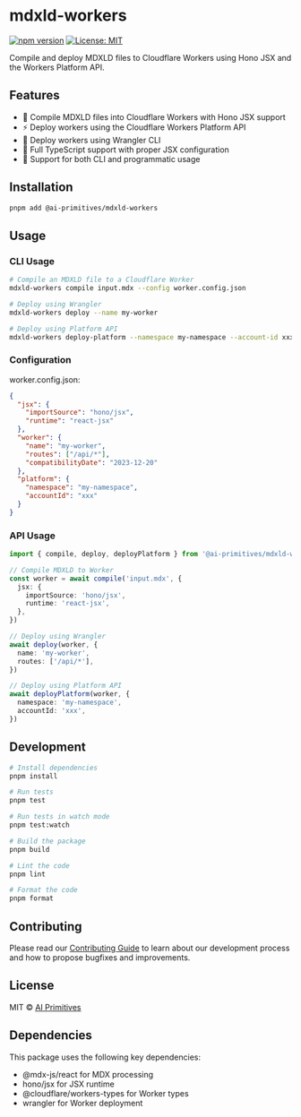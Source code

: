 # mdxld-workers

[![npm version](https://badge.fury.io/js/%40ai-primitives%2Fmdxld-workers.svg)](https://www.npmjs.com/package/@ai-primitives/mdxld-workers)
[![License: MIT](https://img.shields.io/badge/License-MIT-yellow.svg)](https://opensource.org/licenses/MIT)

Compile and deploy MDXLD files to Cloudflare Workers using Hono JSX and the Workers Platform API.

## Features

- 🚀 Compile MDXLD files into Cloudflare Workers with Hono JSX support
- ⚡️ Deploy workers using the Cloudflare Workers Platform API
- 🔧 Deploy workers using Wrangler CLI
- 📝 Full TypeScript support with proper JSX configuration
- 🎨 Support for both CLI and programmatic usage

## Installation

```bash
pnpm add @ai-primitives/mdxld-workers
```

## Usage

### CLI Usage

```bash
# Compile an MDXLD file to a Cloudflare Worker
mdxld-workers compile input.mdx --config worker.config.json

# Deploy using Wrangler
mdxld-workers deploy --name my-worker

# Deploy using Platform API
mdxld-workers deploy-platform --namespace my-namespace --account-id xxx
```

### Configuration

worker.config.json:

```json
{
  "jsx": {
    "importSource": "hono/jsx",
    "runtime": "react-jsx"
  },
  "worker": {
    "name": "my-worker",
    "routes": ["/api/*"],
    "compatibilityDate": "2023-12-20"
  },
  "platform": {
    "namespace": "my-namespace",
    "accountId": "xxx"
  }
}
```

### API Usage

```typescript
import { compile, deploy, deployPlatform } from '@ai-primitives/mdxld-workers'

// Compile MDXLD to Worker
const worker = await compile('input.mdx', {
  jsx: {
    importSource: 'hono/jsx',
    runtime: 'react-jsx',
  },
})

// Deploy using Wrangler
await deploy(worker, {
  name: 'my-worker',
  routes: ['/api/*'],
})

// Deploy using Platform API
await deployPlatform(worker, {
  namespace: 'my-namespace',
  accountId: 'xxx',
})
```

## Development

```bash
# Install dependencies
pnpm install

# Run tests
pnpm test

# Run tests in watch mode
pnpm test:watch

# Build the package
pnpm build

# Lint the code
pnpm lint

# Format the code
pnpm format
```

## Contributing

Please read our [Contributing Guide](./CONTRIBUTING.md) to learn about our development process and how to propose bugfixes and improvements.

## License

MIT © [AI Primitives](https://mdx.org.ai)

## Dependencies

This package uses the following key dependencies:

- @mdx-js/react for MDX processing
- hono/jsx for JSX runtime
- @cloudflare/workers-types for Worker types
- wrangler for Worker deployment

